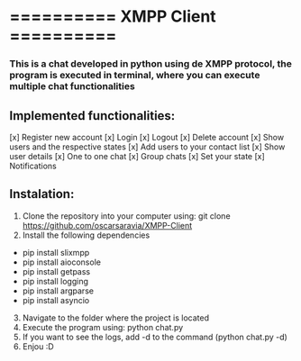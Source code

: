 # ========== XMPP Client ==========
### This is a chat developed in python using de XMPP protocol, the program is executed in terminal, where you can execute multiple chat functionalities

## Implemented functionalities:
[x] Register new account
[x] Login
[x] Logout
[x] Delete account
[x] Show users and the respective states
[x] Add users to your contact list
[x] Show user details
[x] One to one chat
[x] Group chats
[x] Set your state
[x] Notifications

## Instalation:

1. Clone the repository into your computer using: git clone https://github.com/oscarsaravia/XMPP-Client
2. Install the following dependencies
- pip install slixmpp
- pip install aioconsole
- pip install getpass
- pip install logging
- pip install argparse
- pip install asyncio

3. Navigate to the folder where the project is located
4. Execute the program using: python chat.py
5. If you want to see the logs, add -d to the command (python chat.py -d)
6. Enjou :D

